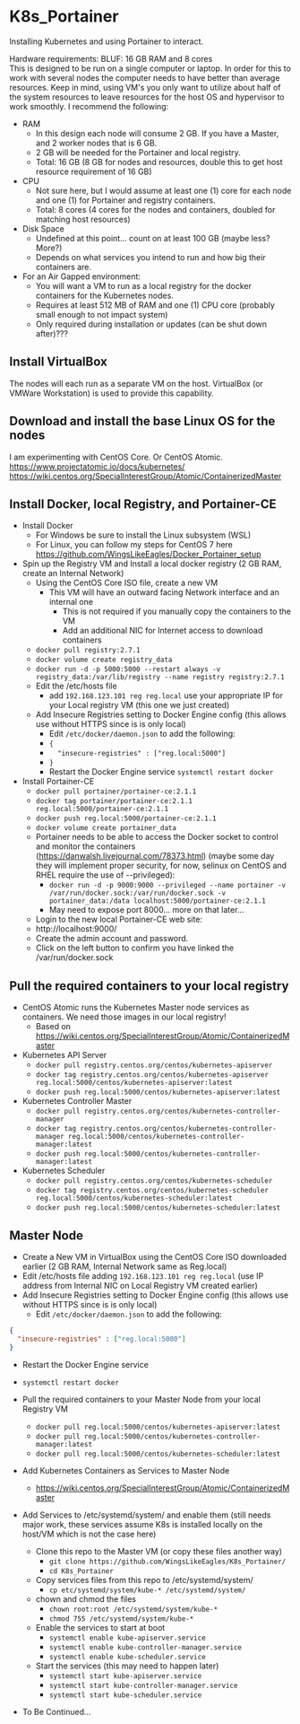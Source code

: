 # K8s_Portainer
Installing Kubernetes and using Portainer to interact.

Hardware requirements:
BLUF: 16 GB RAM and 8 cores  
This is designed to be run on a single computer or laptop.  In order for this to work with several nodes the computer needs to have better than average resources.  Keep in mind, using VM's you only want to utilize about half of the system resources to leave resources for the host OS and hypervisor to work smoothly.  I recommend the following:  
- RAM
  - In this design each node will consume 2 GB.  If you have a Master, and 2 worker nodes that is 6 GB.
  - 2 GB will be needed for the Portainer and local registry.
  - Total: 16 GB (8 GB for nodes and resources, double this to get host resource requirement of 16 GB)
- CPU
  - Not sure here, but I would assume at least one (1) core for each node and one (1) for Portainer and registry containers.
  - Total: 8 cores (4 cores for the nodes and containers, doubled for matching host resources)
- Disk Space
  - Undefined at this point... count on at least 100 GB (maybe less? More?)
  - Depends on what services you intend to run and how big their containers are.
- For an Air Gapped environment:
  - You will want a VM to run as a local registry for the docker containers for the Kubernetes nodes.
  - Requires at least 512 MB of RAM and one (1) CPU core (probably small enough to not impact system)
  - Only required during installation or updates (can be shut down after)???

## Install VirtualBox
The nodes will each run as a separate VM on the host.  VirtualBox (or VMWare Workstation) is used to provide this capability.  

## Download and install the base Linux OS for the nodes
I am experimenting with CentOS Core.  Or CentOS Atomic.  
https://www.projectatomic.io/docs/kubernetes/  
https://wiki.centos.org/SpecialInterestGroup/Atomic/ContainerizedMaster  

## Install Docker, local Registry, and Portainer-CE
- Install Docker
  -  For Windows be sure to install the Linux subsystem (WSL)  
  -  For Linux, you can follow my steps for CentOS 7 here https://github.com/WingsLikeEagles/Docker_Portainer_setup
- Spin up the Registry VM and Install a local docker registry (2 GB RAM, create an Internal Network)
  - Using the CentOS Core ISO file, create a new VM
    - This VM will have an outward facing Network interface and an internal one
      - This is not required if you manually copy the containers to the VM
      - Add an additional NIC for Internet access to download containers
  - `docker pull registry:2.7.1`  
  - `docker volume create registry_data`  
  - `docker run -d -p 5000:5000 --restart always -v registry_data:/var/lib/registry --name registry registry:2.7.1`
  - Edit the /etc/hosts file  
    - add `192.168.123.101 reg reg.local` use your appropriate IP for your Local registry VM (this one we just created)
  - Add Insecure Registries setting to Docker Engine config (this allows use without HTTPS since is is only local)
    - Edit `/etc/docker/daemon.json` to add the following:
    - `{`
    - `  "insecure-registries" : ["reg.local:5000"]`
    - `}`
    - Restart the Docker Engine service `systemctl restart docker`
- Install Portainer-CE  
  - `docker pull portainer/portainer-ce:2.1.1`  
  - `docker tag portainer/portainer-ce:2.1.1 reg.local:5000/portainer-ce:2.1.1`  
  - `docker push reg.local:5000/portainer-ce:2.1.1`  
  - `docker volume create portainer_data`  
  - Portainer needs to be able to access the Docker socket to control and monitor the containers (https://danwalsh.livejournal.com/78373.html) (maybe some day they will implement proper security, for now, selinux on CentOS and RHEL require the use of --privileged):  
    - `docker run -d -p 9000:9000 --privileged --name portainer -v /var/run/docker.sock:/var/run/docker.sock -v portainer_data:/data localhost:5000/portainer-ce:2.1.1`  
    - May need to expose port 8000... more on that later...
  - Login to the new local Portainer-CE web site:  
  - http://localhost:9000/  
  - Create the admin account and password.
  - Click on the left button to confirm you have linked the /var/run/docker.sock

## Pull the required containers to your local registry
- CentOS Atomic runs the Kubernetes Master node services as containers.  We need those images in our local registry!
  - Based on https://wiki.centos.org/SpecialInterestGroup/Atomic/ContainerizedMaster  
- Kubernetes API Server
  - `docker pull registry.centos.org/centos/kubernetes-apiserver`
  - `docker tag registry.centos.org/centos/kubernetes-apiserver reg.local:5000/centos/kubernetes-apiserver:latest`
  - `docker push reg.local:5000/centos/kubernetes-apiserver:latest`
- Kubernetes Controller Master
  - `docker pull registry.centos.org/centos/kubernetes-controller-manager`
  - `docker tag registry.centos.org/centos/kubernetes-controller-manager reg.local:5000/centos/kubernetes-controller-manager:latest`
  - `docker push reg.local:5000/centos/kubernetes-controller-manager:latest`
- Kubernetes Scheduler
  - `docker pull registry.centos.org/centos/kubernetes-scheduler`
  - `docker tag registry.centos.org/centos/kubernetes-scheduler reg.local:5000/centos/kubernetes-scheduler:latest`
  - `docker push reg.local:5000/centos/kubernetes-scheduler:latest`

## Master Node
- Create a New VM in VirtualBox using the CentOS Core ISO downloaded earlier (2 GB RAM, Internal Network same as Reg.local)
- Edit /etc/hosts file adding `192.168.123.101 reg reg.local` (use IP address from Internal NIC on Local Registry VM created earlier)
- Add Insecure Registries setting to Docker Engine config (this allows use without HTTPS since is is only local)
  - Edit `/etc/docker/daemon.json` to add the following:
```json
{
  "insecure-registries" : ["reg.local:5000"]
}
```
  - Restart the Docker Engine service
  - `systemctl restart docker`
- Pull the required containers to your Master Node from your local Registry VM
  - `docker pull reg.local:5000/centos/kubernetes-apiserver:latest`
  - `docker pull reg.local:5000/centos/kubernetes-controller-manager:latest`
  - `docker pull reg.local:5000/centos/kubernetes-scheduler:latest`
- Add Kubernetes Containers as Services to Master Node
  - https://wiki.centos.org/SpecialInterestGroup/Atomic/ContainerizedMaster
- Add Services to /etc/systemd/system/ and enable them (still needs major work, these services assume K8s is installed locally on the host/VM which is not the case here)
  - Clone this repo to the Master VM (or copy these files another way)
    - `git clone https://github.com/WingsLikeEagles/K8s_Portainer/`
    - `cd K8s_Portainer`
  - Copy services files from this repo to /etc/systemd/system/
    - `cp etc/systemd/system/kube-* /etc/systemd/system/`
  - chown and chmod the files
    - `chown root:root /etc/systemd/system/kube-*`
    - `chmod 755 /etc/systemd/system/kube-*`
  - Enable the services to start at boot
    - `systemctl enable kube-apiserver.service`
    - `systemctl enable kube-controller-manager.service`
    - `systemctl enable kube-scheduler.service`
  - Start the services (this may need to happen later)
    - `systemctl start kube-apiserver.service`
    - `systemctl start kube-controller-manager.service`
    - `systemctl start kube-scheduler.service`

- To Be Continued...
